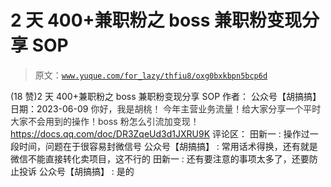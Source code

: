 # 2 天 400+兼职粉之 boss 兼职粉变现分享 SOP

> 原文：[`www.yuque.com/for_lazy/thfiu8/oxg0bxkbpn5bcp6d`](https://www.yuque.com/for_lazy/thfiu8/oxg0bxkbpn5bcp6d)

<ne-h2 id="fab5d510" data-lake-id="fab5d510"><ne-heading-ext><ne-heading-anchor></ne-heading-anchor><ne-heading-fold></ne-heading-fold></ne-heading-ext><ne-heading-content><ne-text id="u559c16a5">(18 赞)2 天 400+兼职粉之 boss 兼职粉变现分享 SOP</ne-text></ne-heading-content></ne-h2> <ne-p id="u031d2edc" data-lake-id="u031d2edc"><ne-text id="uc7be625b">作者： 公众号【胡搞搞】</ne-text></ne-p> <ne-p id="ud15891fe" data-lake-id="ud15891fe"><ne-text id="u2e2009fc">日期：2023-06-09</ne-text></ne-p> <ne-p id="u5b77d95e" data-lake-id="u5b77d95e"><ne-text id="u8da6ea1f" style="color: rgb(51, 51, 51);">你好，我是胡桃！</ne-text></ne-p> <ne-p id="u0862fc30" data-lake-id="u0862fc30"><ne-text id="u9f890fdc" style="color: rgb(51, 51, 51);">今年主营业务流量！给大家分享一个平时大家不会用到的操作！boss 粉怎么引流加变现！</ne-text></ne-p> <ne-p id="u20c55e8f" data-lake-id="u20c55e8f">[<ne-text id="u9281b4b5" ne-underline="true">https://docs.qq.com/doc/DR3ZqeUd3d1JXRU9K</ne-text>](https://docs.qq.com/doc/DR3ZqeUd3d1JXRU9K)</ne-p> <ne-hole id="ud0948bb5" data-lake-id="ud0948bb5"><ne-card data-card-name="hr" data-card-type="block" id="oBO6M" data-event-boundary="card"><ne-p id="u3e94ecf6" data-lake-id="u3e94ecf6"><ne-text id="ub85b6955">评论区：</ne-text></ne-p> <ne-p id="u462980ab" data-lake-id="u462980ab"><ne-text id="ufb58d890">田新一 : 操作过一段时间，问题在于很容易封微信号</ne-text> <ne-text id="u31c6cf7e">公众号【胡搞搞】 : 常用话术得换，还有就是微信不能直接转化卖项目，这不行的</ne-text> <ne-text id="u2b4e8413">田新一 : 还有要注意的事项太多了，还要防止投诉</ne-text> <ne-text id="ubdda8577">公众号【胡搞搞】 : 是的</ne-text></ne-p></ne-card></ne-hole>